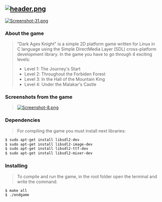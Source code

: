 [![header.png](https://i.postimg.cc/rssnQ6kX/header.png)](https://postimg.cc/Zvkx5MnV)
----
[![Screenshot-31.png](https://i.postimg.cc/zB3gJQyp/Screenshot-31.png)](https://postimg.cc/zbZB70SR)

### About the game
>"Dark Ages Knight" is a simple 2D platform game written for Linux in C language using the Simple DirectMedia Layer (SDL) cross-platform development library.
>In the game you have to go through 4 exciting levels:
> * Level 1: The Journey's Start
> * Level 2: Throughout the Forbiden Forest
> * Level 3: In the Hall of the Mountain King
> * Level 4: Under the Malakar's Castle

### Screenshots from the game
>[![Screenshot-8.png](https://i.postimg.cc/T3zbR0VX/Screenshot-8.png)](https://postimg.cc/gxKjsvtM)

### Dependencies
>For compiling the game you must install next libraries:
``` bash
$ sudo apt-get install libsdl2-dev
$ sudo apt-get install libsdl2-image-dev
$ sudo apt-get install libsdl2-ttf-dev
$ sudo apt-get install libsdl2-mixer-dev
```
### Installing
>To compile and run the game, in the root folder open the terminal and write the command:
``` bash
$ make all
$ ./endgame
```
